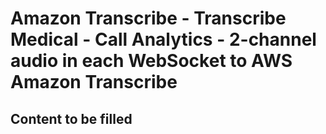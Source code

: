 # Amazon Transcribe - Transcribe Medical - Call Analytics - 2-channel audio in each WebSocket to AWS Amazon Transcribe

## Content to be filled

